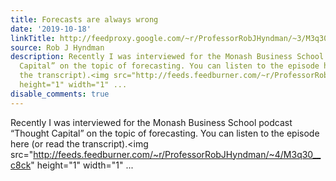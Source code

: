 ```yaml
---
title: Forecasts are always wrong
date: '2019-10-18'
linkTitle: http://feedproxy.google.com/~r/ProfessorRobJHyndman/~3/M3q30__c8ck/
source: Rob J Hyndman
description: Recently I was interviewed for the Monash Business School podcast “Thought
  Capital” on the topic of forecasting. You can listen to the episode here (or read
  the transcript).<img src="http://feeds.feedburner.com/~r/ProfessorRobJHyndman/~4/M3q30__c8ck"
  height="1" width="1" ...
disable_comments: true
---
```

Recently I was interviewed for the Monash Business School podcast “Thought Capital” on the topic of forecasting. You can listen to the episode here (or read the transcript).<img src="http://feeds.feedburner.com/~r/ProfessorRobJHyndman/~4/M3q30__c8ck" height="1" width="1" ...
